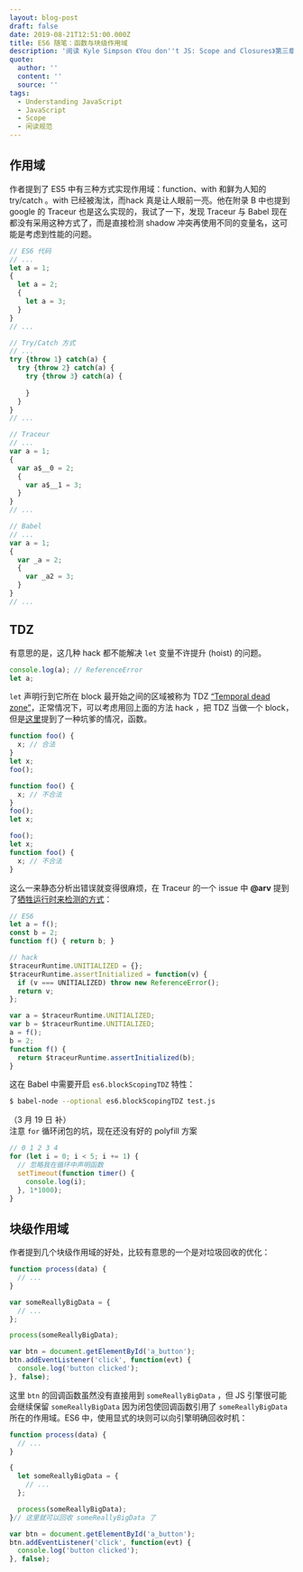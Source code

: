 ```yaml
---
layout: blog-post
draft: false
date: 2019-08-21T12:51:00.000Z
title: ES6 随笔：函数与块级作用域
description: '阅读 Kyle Simpson 《You don''t JS: Scope and Closures》第三章过程中的一些随笔'
quote:
  author: ''
  content: ''
  source: ''
tags:
  - Understanding JavaScript
  - JavaScript
  - Scope
  - 闲读规范
---
```


作用域
------

作者提到了 ES5 中有三种方式实现作用域：function、with 和鲜为人知的 try/catch 。with 已经被淘汰，而hack 真是让人眼前一亮。他在附录 B 中也提到 google 的 Traceur 也是这么实现的，我试了一下，发现 Traceur 与 Babel 现在都没有采用这种方式了，而是直接检测 shadow 冲突再使用不同的变量名，这可能是考虑到性能的问题。

```javascript
// ES6 代码
// ...
let a = 1;
{
  let a = 2;
  {
    let a = 3;
  }
}
// ...

// Try/Catch 方式
// ...
try {throw 1} catch(a) {
  try {throw 2} catch(a) {
    try {throw 3} catch(a) {
      
    }
  }
}
// ...

// Traceur
// ...
var a = 1;
{
  var a$__0 = 2;
  {
    var a$__1 = 3;
  }
}
// ...

// Babel
// ...
var a = 1;
{
  var _a = 2;
  {
    var _a2 = 3;
  }
}
// ...
```

TDZ
---

有意思的是，这几种 hack 都不能解决 `let` 变量不许提升 (hoist) 的问题。

```javascript
console.log(a); // ReferenceError
let a;
```

`let` 声明行到它所在 block 最开始之间的区域被称为 TDZ [“Temporal dead zone”](https://developer.mozilla.org/en-US/docs/Web/JavaScript/Reference/Statements/let#Temporal_dead_zone_and_errors_with_let)，正常情况下，可以考虑用回上面的方法 hack ，把 TDZ 当做一个 block，但是[这里](https://github.com/babel/babel/issues/563)提到了一种坑爹的情况，函数。

```javascript
function foo() {
  x; // 合法
}
let x;
foo();
```

```javascript
function foo() {
  x; // 不合法
}
foo();
let x;
```

```javascript
foo();
let x;
function foo() {
  x; // 不合法
}
```


这么一来静态分析出错误就变得很麻烦，在 Traceur 的一个 issue 中 **@arv** 提到了[牺牲运行时来检测的方式](https://github.com/google/traceur-compiler/issues/1382)：

```javascript
// ES6
let a = f();
const b = 2;
function f() { return b; }

// hack
$traceurRuntime.UNITIALIZED = {};
$traceurRuntime.assertInitialized = function(v) {
  if (v === UNITIALIZED) throw new ReferenceError();
  return v;
};

var a = $traceurRuntime.UNITIALIZED;
var b = $traceurRuntime.UNITIALIZED;
a = f();
b = 2;
function f() {
  return $traceurRuntime.assertInitialized(b);
}
```

这在 Babel 中需要开启 `es6.blockScopingTDZ` 特性：

```bash
$ babel-node --optional es6.blockScopingTDZ test.js 
```

（3 月 19 日 补）  
注意 `for` 循环闭包的坑，现在还没有好的 polyfill 方案

```javascript
// 0 1 2 3 4
for (let i = 0; i < 5; i += 1) {
  // 忽略我在循环中声明函数
  setTimeout(function timer() {
    console.log(i);
  }, 1*1000);
}
```

块级作用域
----------

作者提到几个块级作用域的好处，比较有意思的一个是对垃圾回收的优化：

```javascript
function process(data) {
  // ...
}

var someReallyBigData = {
  // ...
};

process(someReallyBigData);

var btn = document.getElementById('a_button');
btn.addEventListener('click', function(evt) {
  console.log('button clicked');
}, false);
```

这里 `btn` 的回调函数虽然没有直接用到 `someReallyBigData` ，但 JS 引擎很可能会继续保留 `someReallyBigData` 因为闭包使回调函数引用了 `someReallyBigData` 所在的作用域。ES6 中，使用显式的块则可以向引擎明确回收时机：

```javascript
function process(data) {
  // ...
}

{
  let someReallyBigData = {
    // ...
  };

  process(someReallyBigData);
}// 这里就可以回收 someReallyBigData 了

var btn = document.getElementById('a_button');
btn.addEventListener('click', function(evt) {
  console.log('button clicked');
}, false);
```


